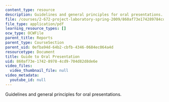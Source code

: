 ```yaml
---
content_type: resource
description: Guidelines and general principles for oral presentations.
file: /courses/2-672-project-laboratory-spring-2009/860af73e174289784cd9704d82d8de6e_labmanual2.pdf
file_type: application/pdf
learning_resource_types: []
ocw_type: OCWFile
parent_title: Reports
parent_type: CourseSection
parent_uid: 0efba94d-64b2-cbfb-4346-0684ec064a4d
resourcetype: Document
title: Guide to Oral Presentation
uid: 860af73e-1742-8978-4cd9-704d82d8de6e
video_files:
  video_thumbnail_file: null
video_metadata:
  youtube_id: null
---
```

Guidelines and general principles for oral presentations.


